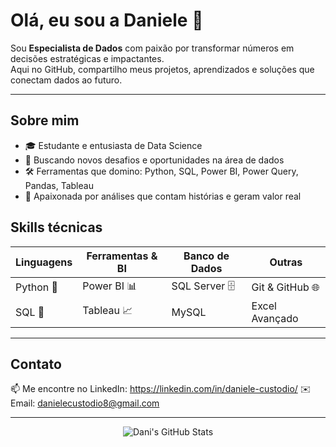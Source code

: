 # Olá, eu sou a Daniele 👋

Sou **Especialista de Dados** com paixão por transformar números em decisões estratégicas e impactantes.  
Aqui no GitHub, compartilho meus projetos, aprendizados e soluções que conectam dados ao futuro.

---

## Sobre mim

- 🎓 Estudante e entusiasta de Data Science  
- 💼 Buscando novos desafios e oportunidades na área de dados  
- 🛠 Ferramentas que domino: Python, SQL, Power BI, Power Query, Pandas, Tableau  
- 🚀 Apaixonada por análises que contam histórias e geram valor real

## Skills técnicas

| Linguagens    | Ferramentas & BI     | Banco de Dados       | Outras           |
|--------------|---------------------|---------------------|------------------|
| Python 🐍    | Power BI 📊          | SQL Server 🗄️       | Git & GitHub 🌐  |
| SQL 🧮       | Tableau 📈           | MySQL                | Excel Avançado   |


---
## Contato

📫 Me encontre no LinkedIn: https://linkedin.com/in/daniele-custodio/
✉️ Email: danielecustodio8@gmail.com 

---

<div align="center">
  <img src="https://github-readme-stats.vercel.app/api?username=seuusuario&show_icons=true&theme=radical" alt="Dani's GitHub Stats" />
</div>
